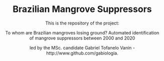 # <h1 align="center">Brazilian Mangrove Suppressors</h1>
<p align="center">This is the repository of the project:</p> 
<p align="center">To whom are Brazilian mangroves losing ground? Automated identification of mangrove suppressors between 2000 and 2020</p> 
<p align="center">led by the MSc. candidate Gabriel Tofanelo Vanin - http://www.github.com/gabiologia. </p> 
